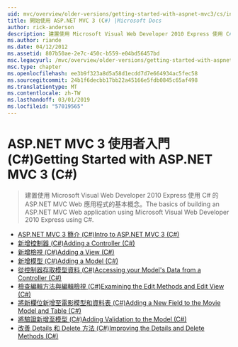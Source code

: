 ```yaml
---
uid: mvc/overview/older-versions/getting-started-with-aspnet-mvc3/cs/index
title: 開始使用 ASP.NET MVC 3 (C#) |Microsoft Docs
author: rick-anderson
description: 建置使用 Microsoft Visual Web Developer 2010 Express 使用 C# 的 ASP.NET MVC Web 應用程式的基本概念。
ms.author: riande
ms.date: 04/12/2012
ms.assetid: 807b50ae-2e7c-450c-b559-e04bd56457bd
msc.legacyurl: /mvc/overview/older-versions/getting-started-with-aspnet-mvc3/cs
msc.type: chapter
ms.openlocfilehash: ee3b9f323a8d5a58d1ecdd7d7e664934ac5fec58
ms.sourcegitcommit: 24b1f6decbb17bb22a45166e5fdb0845c65af498
ms.translationtype: MT
ms.contentlocale: zh-TW
ms.lasthandoff: 03/01/2019
ms.locfileid: "57019565"
---
```

<a name="getting-started-with-aspnet-mvc-3-c"></a><span data-ttu-id="3e3bc-103">ASP.NET MVC 3 使用者入門 (C#)</span><span class="sxs-lookup"><span data-stu-id="3e3bc-103">Getting Started with ASP.NET MVC 3 (C#)</span></span>
====================
> <span data-ttu-id="3e3bc-104">建置使用 Microsoft Visual Web Developer 2010 Express 使用 C# 的 ASP.NET MVC Web 應用程式的基本概念。</span><span class="sxs-lookup"><span data-stu-id="3e3bc-104">The basics of building an ASP.NET MVC Web application using Microsoft Visual Web Developer 2010 Express using C#.</span></span>


- [<span data-ttu-id="3e3bc-105">ASP.NET MVC 3 簡介 (C#)</span><span class="sxs-lookup"><span data-stu-id="3e3bc-105">Intro to ASP.NET MVC 3 (C#)</span></span>](intro-to-aspnet-mvc-3.md)
- [<span data-ttu-id="3e3bc-106">新增控制器 (C#)</span><span class="sxs-lookup"><span data-stu-id="3e3bc-106">Adding a Controller (C#)</span></span>](adding-a-controller.md)
- [<span data-ttu-id="3e3bc-107">新增檢視 (C#)</span><span class="sxs-lookup"><span data-stu-id="3e3bc-107">Adding a View (C#)</span></span>](adding-a-view.md)
- [<span data-ttu-id="3e3bc-108">新增模型 (C#)</span><span class="sxs-lookup"><span data-stu-id="3e3bc-108">Adding a Model (C#)</span></span>](adding-a-model.md)
- [<span data-ttu-id="3e3bc-109">從控制器存取模型資料 (C#)</span><span class="sxs-lookup"><span data-stu-id="3e3bc-109">Accessing your Model's Data from a Controller (C#)</span></span>](accessing-your-models-data-from-a-controller.md)
- [<span data-ttu-id="3e3bc-110">檢查編輯方法與編輯檢視 (C#)</span><span class="sxs-lookup"><span data-stu-id="3e3bc-110">Examining the Edit Methods and Edit View (C#)</span></span>](examining-the-edit-methods-and-edit-view.md)
- [<span data-ttu-id="3e3bc-111">將新欄位新增至電影模型和資料表 (C#)</span><span class="sxs-lookup"><span data-stu-id="3e3bc-111">Adding a New Field to the Movie Model and Table (C#)</span></span>](adding-a-new-field.md)
- [<span data-ttu-id="3e3bc-112">將驗證新增至模型 (C#)</span><span class="sxs-lookup"><span data-stu-id="3e3bc-112">Adding Validation to the Model (C#)</span></span>](adding-validation-to-the-model.md)
- [<span data-ttu-id="3e3bc-113">改善 Details 和 Delete 方法 (C#)</span><span class="sxs-lookup"><span data-stu-id="3e3bc-113">Improving the Details and Delete Methods (C#)</span></span>](improving-the-details-and-delete-methods.md)
